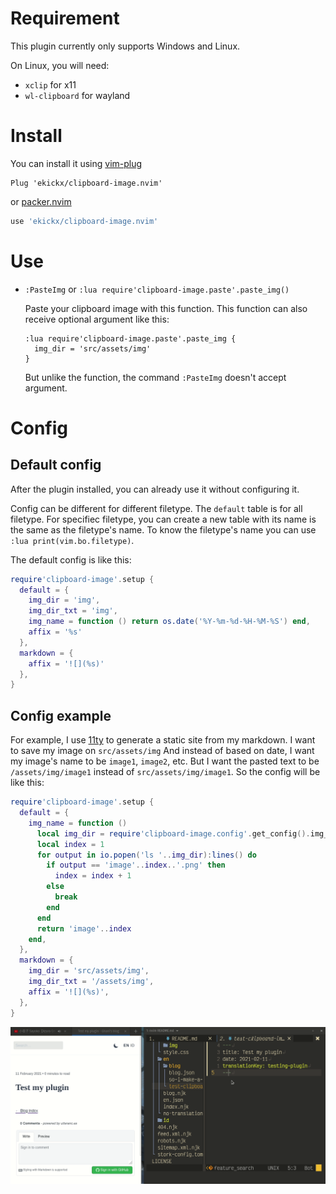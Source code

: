 # Requirement

This plugin currently only supports Windows and Linux.

On Linux, you will need:

- `xclip` for x11
- `wl-clipboard` for wayland

# Install

You can install it using [vim-plug](https://github.com/junegunn/vim-plug)

```vim
Plug 'ekickx/clipboard-image.nvim'
```

or [packer.nvim](https://github.com/wbthomason/packer.nvim)

```lua
use 'ekickx/clipboard-image.nvim'
```

# Use

- `:PasteImg` or `:lua require'clipboard-image.paste'.paste_img()`

    Paste your clipboard image with this function. This function can also receive optional argument like this:
    ```
    :lua require'clipboard-image.paste'.paste_img {
      img_dir = 'src/assets/img'
    }
    ```

    But unlike the function, the command `:PasteImg` doesn't accept argument.

# Config

## Default config

After the plugin installed, you can already use it without configuring it.

Config can be different for different filetype. The `default` table is for all filetype. For specifiec filetype, you can create a new table with its name is the same as the filetype's name. To know the filetype's name you can use `:lua print(vim.bo.filetype)`.

The default config is like this:

```lua
require'clipboard-image'.setup {
  default = {
    img_dir = 'img',
    img_dir_txt = 'img',
    img_name = function () return os.date('%Y-%m-%d-%H-%M-%S') end,
    affix = '%s'
  },
  markdown = {
    affix = '![](%s)'
  },
}
```

## Config example

For example, I use [11ty](https://www.11ty.dev/) to generate a static site from my markdown. I want to save my image on `src/assets/img` And instead of based on date, I want my image's name to be `image1`, `image2`, etc. But I want the pasted text to be `/assets/img/image1` instead of `src/assets/img/image1`. So the config will be like this:

```lua
require'clipboard-image'.setup {
  default = {
    img_name = function ()
      local img_dir = require'clipboard-image.config'.get_config().img_dir()
      local index = 1
      for output in io.popen('ls '..img_dir):lines() do
        if output == 'image'..index..'.png' then
          index = index + 1
        else
          break
        end
      end
      return 'image'..index
    end,
  },
  markdown = {
    img_dir = 'src/assets/img',
    img_dir_txt = '/assets/img',
    affix = '![](%s)',
  },
}
```

![](img/Peek_2021-01-20_14-59.gif)
